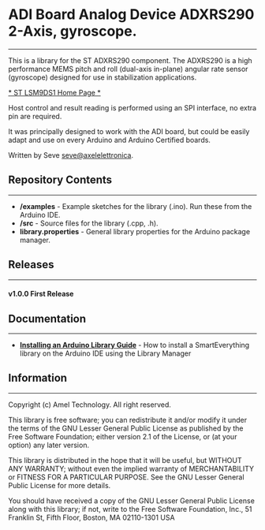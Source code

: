 # ADI Board Analog Device ADXRS290  2-Axis, gyroscope.
----
This is a library for the ST ADXRS290 component.
The ADXRS290 is a high performance MEMS pitch and roll (dual-axis in-plane) 
angular rate sensor (gyroscope) designed for use in stabilization applications.



[* ST LSM9DS1 Home Page *](http://www.analog.com/en/products/mems/mems-gyroscopes/adxrs290.html)

Host control and result reading is performed using an SPI interface, no extra pin are required.

It was principally designed to work with the ADI board, but could
be easily adapt and use on every Arduino and Arduino Certified boards.

Written by Seve <seve@axelelettronica>.

## Repository Contents
-------------------
* **/examples** - Example sketches for the library (.ino). Run these from the Arduino IDE. 
* **/src** - Source files for the library (.cpp, .h).
* **library.properties** - General library properties for the Arduino package manager.

## Releases
---
#### v1.0.0 First Release

## Documentation
--------------
* **[Installing an Arduino Library Guide](http://www.arduino.cc/en/Guide/Libraries#toc3)** - How to install a SmartEverything library on the Arduino IDE using the Library Manager


##  Information
-------------------

Copyright (c) Amel Technology. All right reserved.

This library is free software; you can redistribute it and/or
modify it under the terms of the GNU Lesser General Public
License as published by the Free Software Foundation; either
version 2.1 of the License, or (at your option) any later version.

This library is distributed in the hope that it will be useful,
but WITHOUT ANY WARRANTY; without even the implied warranty of
MERCHANTABILITY or FITNESS FOR A PARTICULAR PURPOSE. See the GNU
Lesser General Public License for more details.

You should have received a copy of the GNU Lesser General Public
License along with this library; if not, write to the Free Software
Foundation, Inc., 51 Franklin St, Fifth Floor, Boston, MA 02110-1301 USA

